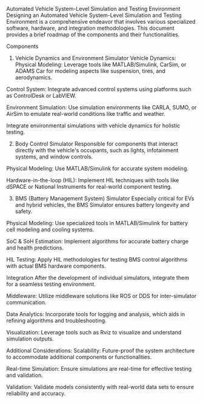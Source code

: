 Automated Vehicle System-Level Simulation and Testing Environment
Designing an Automated Vehicle System-Level Simulation and Testing Environment is a comprehensive endeavor that involves various specialized software, hardware, and integration methodologies. This document provides a brief roadmap of the components and their functionalities.

Components
1. Vehicle Dynamics and Environment Simulator
Vehicle Dynamics:
Physical Modeling: Leverage tools like MATLAB/Simulink, CarSim, or ADAMS Car for modeling aspects like suspension, tires, and aerodynamics.

Control System: Integrate advanced control systems using platforms such as ControlDesk or LabVIEW.

Environment Simulation:
Use simulation environments like CARLA, SUMO, or AirSim to emulate real-world conditions like traffic and weather.

Integrate environmental simulations with vehicle dynamics for holistic testing.

2. Body Control Simulator
Responsible for components that interact directly with the vehicle's occupants, such as lights, infotainment systems, and window controls.

Physical Modeling: Use MATLAB/Simulink for accurate system modeling.

Hardware-in-the-loop (HIL): Implement HIL techniques with tools like dSPACE or National Instruments for real-world component testing.

3. BMS (Battery Management System) Simulator
Especially critical for EVs and hybrid vehicles, the BMS Simulator ensures battery longevity and safety.

Physical Modeling: Use specialized tools in MATLAB/Simulink for battery cell modeling and cooling systems.

SoC & SoH Estimation: Implement algorithms for accurate battery charge and health predictions.

HIL Testing: Apply HIL methodologies for testing BMS control algorithms with actual BMS hardware components.

Integration
After the development of individual simulators, integrate them for a seamless testing environment.

Middleware: Utilize middleware solutions like ROS or DDS for inter-simulator communication.

Data Analytics: Incorporate tools for logging and analysis, which aids in refining algorithms and troubleshooting.

Visualization: Leverage tools such as Rviz to visualize and understand simulation outputs.

Additional Considerations:
Scalability: Future-proof the system architecture to accommodate additional components or functionalities.

Real-time Simulation: Ensure simulations are real-time for effective testing and validation.

Validation: Validate models consistently with real-world data sets to ensure reliability and accuracy.
